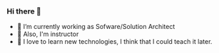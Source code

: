 ### Hi there 👋






- 🔭 I’m currently working as Sofware/Solution Architect
- 💬 Also, I'm instructor 
- 🌱 I love to learn new technologies, I think that I could teach it later.







